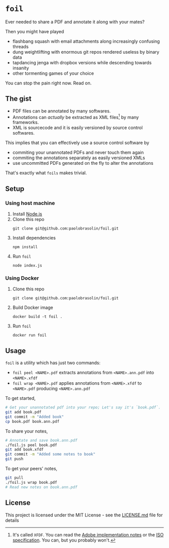 # `foil`

Ever needed to share a PDF and annotate it along with your mates?

Then you might have played
* flashbang squash with email attachments along increasingly confusing threads
* dung weightlifting with enormous git repos rendered useless by binary data
* tapdancing jenga with dropbox versions while descending towards insanity
* other tormenting games of your choice

You can stop the pain right now. Read on.

## The gist

* PDF files can be annotated by many softwares.
* Annotations can *actually* be extracted as XML files[^XFDF] by many frameworks.
* XML is sourcecode and it is easily versioned by source control softwares.

[^XFDF]: It's called `XFDF`. You can read the [Adobe implementation notes](https://www.adobe.com/content/dam/acom/en/devnet/acrobat/pdfs/formsys.pdf) or the [ISO specification](https://www.iso.org/obp/ui/#iso:std:iso:19444:-1:ed-2:v1:en). You can, but you probably won't.

This implies that you can effectively use a source control software by
* commiting your unannotated PDFs and never touch them again
* commiting the annotations separately as easily versioned XMLs
* use uncommitted PDFs generated on the fly to alter the annotations

That's exactly what `foils` makes trivial.

## Setup

### Using host machine

1. Install [Node.js](https://nodejs.org/)
2. Clone this repo
   ```
   git clone git@github.com:paolobrasolin/foil.git
   ```
3. Install dependencies
   ```
   npm install
   ```
4. Run `foil`
   ```
   node index.js
   ```

### Using Docker

1. Clone this repo
   ```
   git clone git@github.com:paolobrasolin/foil.git
   ```
2. Build Docker image
   ```
   docker build -t foil .
   ```
3. Run `foil`
   ```
   docker run foil
   ```

## Usage

`foil` is a utility which has just two commands:

* `foil peel <NAME>.pdf` extracts annotations from `<NAME>.ann.pdf` into `<NAME>.xfdf`
* `foil wrap <NAME>.pdf` applies annotations from `<NAME>.xfdf` to `<NAME>.pdf` producing `<NAME>.ann.pdf`

To get started,
```bash
# Get your unannotated pdf into your repo; Let's say it's `book.pdf`.
git add book.pdf
git commit -m "Added book"
cp book.pdf book.ann.pdf
```

To share your notes,
```bash
# Annotate and save book.ann.pdf
./foil.js peel book.pdf
git add book.xfdf
git commit -m "Added some notes to book"
git push
```

To get your peers' notes,
```bash
git pull
./foil.js wrap book.pdf
# Read new notes on book.ann.pdf
```

## License

This project is licensed under the MIT License - see the [LICENSE.md](LICENSE.md) file for details
